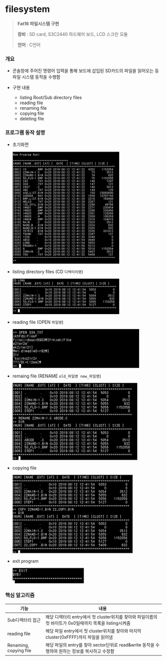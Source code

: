 # filesystem
> **Fat16 파일시스템 구현**
>
> **장비** : SD card, S3C2440 하드웨어 보드, LCD 스크린 모듈
>
> **언어** : C언어



### 개요

- 콘솔창에 주어진 명령어 입력을 통해 보드에 삽입된 SD카드의 파일을 읽어오는 등 파일 시스템 동작을 수행함

- 구현 내용
  - listing Root/Sub directory files
  - reading file 
  - renaming file
  - copying file
  - deleting file



### 프로그램 동작 설명

- 초기화면

  ![image-20201211171345990](capture\start.png)

- listing directory files (CD `디렉터리명`) 

  ![image-20201211170718686](capture\listingDirectory.png)

- reading file (OPEN `파일명`)

  ![image-20201211171046893](capture\readingFile.png)

- remaing file (RENAME `old_파일명 new_파일명`)

  ![image-20201211171517515](capture\renamingFile.png)

- copying file

  ![image-20201211171531837](capture\copyingFile.png)

- exit program

  ![image-20201211171619301](capture\end.png)





### 핵심 알고리즘

| 기능                   | 내용                                                         |
| ---------------------- | ------------------------------------------------------------ |
| Sub디렉터리 접근       | 해당 디렉터리 entry에서 첫 cluster위치를 찾아와 파일이름의 첫 바이트가 0x0일때까지 목록을 listing시켜줌 |
| reading file           | 해당 파일 entry에서 첫 cluster위치를 찾아와 마지막 cluster(0xFFFF)까지 파일을 읽어냄 |
| Renaming, copying file | 해당 파일의 entry를 찾아 sector단위로 read&write 동작을 수행하여 원하는 정보를 복사하고 수정함 |

